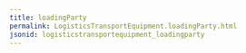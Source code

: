 ```yaml
---
title: loadingParty
permalink: LogisticsTransportEquipment.loadingParty.html
jsonid: logisticstransportequipment_loadingparty
---
```

